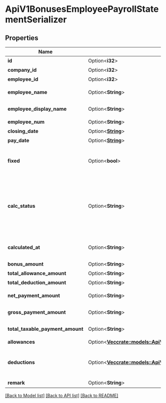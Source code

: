 # ApiV1BonusesEmployeePayrollStatementSerializer

## Properties

Name | Type | Description | Notes
------------ | ------------- | ------------- | -------------
**id** | Option<**i32**> | 賞与明細ID | [optional]
**company_id** | Option<**i32**> | 事業所ID | [optional]
**employee_id** | Option<**i32**> | 従業員ID | [optional]
**employee_name** | Option<**String**> | 従業員の姓名 | [optional]
**employee_display_name** | Option<**String**> | 従業員の表示名 | [optional]
**employee_num** | Option<**String**> | 従業員番号 | [optional]
**closing_date** | Option<[**String**](string.md)> | 確定日 | [optional]
**pay_date** | Option<[**String**](string.md)> | 支払日 | [optional]
**fixed** | Option<**bool**> | 賞与明細が確定されているかどうか | [optional]
**calc_status** | Option<**String**> | 計算状況ステータス calculating: 計算中, calculated: 計算完了, error: エラー | [optional]
**calculated_at** | Option<**String**> | 計算状況ステータスの更新日 | [optional]
**bonus_amount** | Option<**String**> | 賞与額 | [optional]
**total_allowance_amount** | Option<**String**> | 手当額合計 | [optional]
**total_deduction_amount** | Option<**String**> | 控除額合計 | [optional]
**net_payment_amount** | Option<**String**> | 差引支給額(手取り額) | [optional]
**gross_payment_amount** | Option<**String**> | 総支給額(額面) | [optional]
**total_taxable_payment_amount** | Option<**String**> | 課税対象支給額 | [optional]
**allowances** | Option<[**Vec<crate::models::ApiV1EmployeePayrollStatementsEmployeePayrollStatementItemSerializer>**](ApiV1EmployeePayrollStatementsEmployeePayrollStatementItemSerializer.md)> | 手当 | [optional]
**deductions** | Option<[**Vec<crate::models::ApiV1EmployeePayrollStatementsEmployeePayrollStatementItemSerializer>**](ApiV1EmployeePayrollStatementsEmployeePayrollStatementItemSerializer.md)> | 控除項目（所得税、社会保険料等） | [optional]
**remark** | Option<**String**> | 備考 | [optional]

[[Back to Model list]](../README.md#documentation-for-models) [[Back to API list]](../README.md#documentation-for-api-endpoints) [[Back to README]](../README.md)


